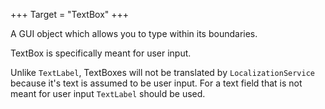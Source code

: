 +++
Target = "TextBox"
+++

A GUI object which allows you to type within its boundaries.TextBox is specifically meant for user input.Unlike `TextLabel`, TextBoxes will not be translated by `LocalizationService` because it's text is assumed to be user input. For a text field that is not meant for user input `TextLabel` should be used.